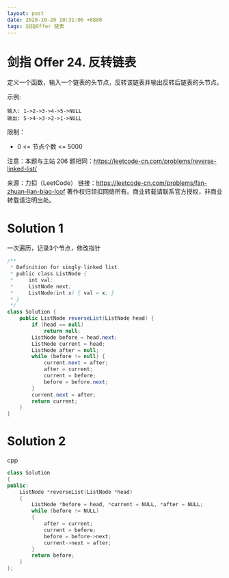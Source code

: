 ```yaml
---
layout: post
date: 2020-10-20 10:31:06 +0800
tags: 剑指Offer 链表
---
```


# 剑指 Offer 24. 反转链表

定义一个函数，输入一个链表的头节点，反转该链表并输出反转后链表的头节点。

示例:
```
输入: 1->2->3->4->5->NULL
输出: 5->4->3->2->1->NULL
```
限制：
+ 0 <= 节点个数 <= 5000

注意：本题与主站 206 题相同：https://leetcode-cn.com/problems/reverse-linked-list/

来源：力扣（LeetCode）
链接：https://leetcode-cn.com/problems/fan-zhuan-lian-biao-lcof
著作权归领扣网络所有。商业转载请联系官方授权，非商业转载请注明出处。

# Solution 1
一次遍历，记录3个节点，修改指针  
``` java
/**
 * Definition for singly-linked list.
 * public class ListNode {
 *     int val;
 *     ListNode next;
 *     ListNode(int x) { val = x; }
 * }
 */
class Solution {
    public ListNode reverseList(ListNode head) {
        if (head == null)
            return null;
        ListNode before = head.next;
        ListNode current = head;
        ListNode after = null;
        while (before != null) {
            current.next = after;
            after = current;
            current = before;
            before = before.next;
        }
        current.next = after;
        return current;
    }
}
```

# Solution 2
cpp  
``` cpp
class Solution
{
public:
    ListNode *reverseList(ListNode *head)
    {
        ListNode *before = head, *current = NULL, *after = NULL;
        while (before != NULL)
        {
            after = current;
            current = before;
            before = before->next;
            current->next = after;
        }
        return before;
    }
};
```